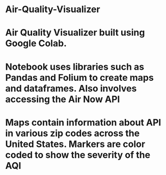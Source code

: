 # Air-Quality-Visualizer
# Air Quality Visualizer built using Google Colab.
# Notebook uses libraries such as Pandas and Folium to create maps and dataframes. Also involves accessing the Air Now API
# Maps contain information about API in various zip codes across the United States. Markers are color coded to show the severity of the AQI
